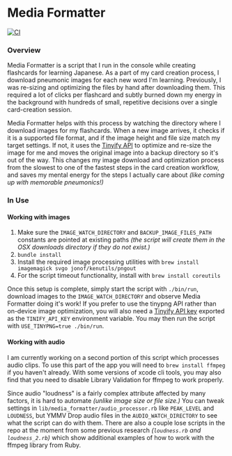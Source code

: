 # Media Formatter

[![CI](https://github.com/jhunschejones/Language-Learning-Tools/actions/workflows/ci.yml/badge.svg?branch=main)](https://github.com/jhunschejones/Language-Learning-Tools/actions/workflows/ci.yml)

### Overview
Media Formatter is a script that I run in the console while creating flashcards for learning Japanese. As a part of my card creation process, I download pneumonic images for each new word I'm learning. Previously, I was re-sizing and optimizing the files by hand after downloading them. This required a lot of clicks per flashcard and subtly burned down my energy in the background with hundreds of small, repetitive decisions over a single card-creation session.

Media Formatter helps with this process by watching the directory where I download images for my flashcards. When a new image arrives, it checks if it is a supported file format, and if the image height and file size match my target settings. If not, it uses the [Tinyify API](https://tinypng.com/developers) to optimize and re-size the image for me and moves the original image into a backup directory so it's out of the way. This changes my image download and optimization process from the slowest to one of the fastest steps in the card creation workflow, and saves my mental energy for the steps I actually care about _(like coming up with memorable pneumonics!)_

### In Use

#### Working with images
1. Make sure the `IMAGE_WATCH_DIRECTORY` and `BACKUP_IMAGE_FILES_PATH` constants are pointed at existing paths _(the script will create them in the OSX downloads directory if they do not exist.)_
2. `bundle install`
3. Install the required image processing utilities with `brew install imagemagick svgo jonof/kenutils/pngout`
4. For the script timeout functionality, install with `brew install coreutils`

Once this setup is complete, simply start the script with `./bin/run`, download images to the `IMAGE_WATCH_DIRECTORY` and observe Media Formatter doing it's work! If you prefer to use the tinypng API rather than on-device image optimization, you will also need a [Tinyify API key](https://tinypng.com/developers) exported as the `TINIFY_API_KEY` environment variable. You may then run the script with `USE_TINYPNG=true ./bin/run`.

#### Working with audio
I am currently working on a second portion of this script which processes audio clips. To use this part of the app you will need to `brew install ffmpeg` if you haven't already. With some versions of xcode cli tools, you may also find that you need to disable Library Validation for ffmpeg to work properly.

Since audio "loudness" is a fairly complex attribute affected by many factors, it is hard to automate _(unlike image size or file size.)_ You can tweak settings in `lib/media_formatter/audio_processor.rb` like `PEAK_LEVEL` and `LOUDNESS`, but YMMV Drop audio files in the `AUDIO_WATCH_DIRECTORY` to see what the script can do with them. There are also a couple lose scripts in the repo at the moment from some previous research _(`loudness.rb` and `loudness_2.rb`)_ which show additional examples of how to work with the ffmpeg library from Ruby.
